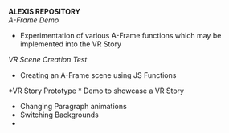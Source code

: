 **ALEXIS REPOSITORY**<br>
*A-Frame Demo*
- Experimentation of various A-Frame functions which may be implemented into the VR Story

*VR Scene Creation Test*
- Creating an A-Frame scene using JS Functions

*VR Story Prototype *
Demo to showcase a VR Story
- Changing Paragraph animations
- Switching Backgrounds
- 
